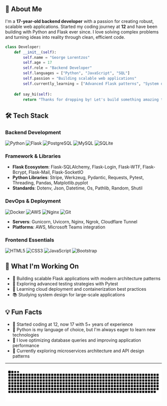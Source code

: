 ## 🚀 About Me

I'm a **17-year-old backend developer** with a passion for creating robust, scalable web applications. Started my coding journey at **12** and have been building with Python and Flask ever since. I love solving complex problems and turning ideas into reality through clean, efficient code.

```python
class Developer:
    def __init__(self):
        self.name = "George Lorentzos"
        self.age = 17
        self.role = "Backend Developer"
        self.languages = ["Python", "JavaScript", "SQL"]
        self.passion = "Building scalable web applications"
        self.currently_learning = ["Advanced Flask patterns", "System design"]
    
    def say_hi(self):
        return "Thanks for dropping by! Let's build something amazing together! 🚀"
```

## 🛠️ Tech Stack

### Backend Development
![Python](https://img.shields.io/badge/Python-3776AB?style=for-the-badge&logo=python&logoColor=white)
![Flask](https://img.shields.io/badge/Flask-000000?style=for-the-badge&logo=flask&logoColor=white)
![PostgreSQL](https://img.shields.io/badge/PostgreSQL-316192?style=for-the-badge&logo=postgresql&logoColor=white)
![MySQL](https://img.shields.io/badge/MySQL-005C84?style=for-the-badge&logo=mysql&logoColor=white)
![SQLite](https://img.shields.io/badge/SQLite-07405E?style=for-the-badge&logo=sqlite&logoColor=white)

### Framework & Libraries
- **Flask Ecosystem**: Flask-SQLAlchemy, Flask-Login, Flask-WTF, Flask-Bcrypt, Flask-Mail, Flask-SocketIO
- **Python Libraries**: Stripe, Werkzeug, Pydantic, Requests, Pytest, Threading, Pandas, Matplotlib.pyplot
- **Standards**: Dotenv, Json, Datetime, Os, Pathlib, Random, Shutil

### DevOps & Deployment
![Docker](https://img.shields.io/badge/Docker-2496ED?style=for-the-badge&logo=docker&logoColor=white)
![AWS](https://img.shields.io/badge/AWS-232F3E?style=for-the-badge&logo=amazon-aws&logoColor=white)
![Nginx](https://img.shields.io/badge/Nginx-009639?style=for-the-badge&logo=nginx&logoColor=white)
![Git](https://img.shields.io/badge/Git-F05032?style=for-the-badge&logo=git&logoColor=white)

- **Servers**: Gunicorn, Uvicorn, Nginx, Ngrok, Cloudflare Tunnel
- **Platforms**: AWS, Microsoft Teams integration

### Frontend Essentials
![HTML5](https://img.shields.io/badge/HTML5-E34F26?style=for-the-badge&logo=html5&logoColor=white)
![CSS3](https://img.shields.io/badge/CSS3-1572B6?style=for-the-badge&logo=css3&logoColor=white)
![JavaScript](https://img.shields.io/badge/JavaScript-F7DF1E?style=for-the-badge&logo=javascript&logoColor=black)
![Bootstrap](https://img.shields.io/badge/Bootstrap-563D7C?style=for-the-badge&logo=bootstrap&logoColor=white)

## 🎯 What I'm Working On

- 🔨 Building scalable Flask applications with modern architecture patterns
- 🧪 Exploring advanced testing strategies with Pytest
- 🚀 Learning cloud deployment and containerization best practices
- 📚 Studying system design for large-scale applications

## 💡 Fun Facts

- 🎂 Started coding at 12, now 17 with 5+ years of experience
- 🐍 Python is my language of choice, but I'm always eager to learn new technologies
- 🔧 I love optimizing database queries and improving application performance
- 🌱 Currently exploring microservices architecture and API design patterns

---

<div align="center">
  <img src="https://raw.githubusercontent.com/platane/snk/output/github-contribution-grid-snake-dark.svg" alt="Snake animation" />
</div>
